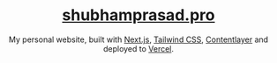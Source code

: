 <div align="center">
    <a href="https://shubhamprasad.pro"><h1 align="center">shubhamprasad.pro</h1></a>
    
My personal website, built with [Next.js](https://nextjs.org/), [Tailwind CSS](https://tailwindcss.com/), [Contentlayer](https://www.contentlayer.dev/) and deployed to [Vercel](https://vercel.com/).

</div>